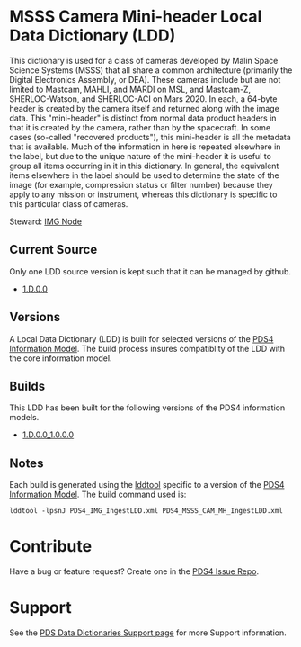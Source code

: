 # MSSS Camera Mini-header Local Data Dictionary (LDD)

This dictionary is used for a class of cameras developed by Malin Space
Science Systems (MSSS) that all share a common architecture (primarily
the Digital Electronics Assembly, or DEA).  These cameras include but
are not limited to Mastcam, MAHLI, and MARDI on MSL, and Mastcam-Z,
SHERLOC-Watson, and SHERLOC-ACI on Mars 2020.  In each, a 64-byte header
is created by the camera itself and returned along with the image data.
This "mini-header" is distinct from normal data product headers in that
it is created by the camera, rather than by the spacecraft.  In some
cases (so-called "recovered products"), this mini-header is all the
metadata that is available.  Much of the information in here is repeated
elsewhere in the label, but due to the unique nature of the mini-header
it is useful to group all items occurring in it in this dictionary.  In
general, the equivalent items elsewhere in the label should be used to
determine the state of the image (for example, compression status or
filter number) because they apply to any mission or instrument, whereas
this dictionary is specific to this particular class of cameras.

Steward: [IMG Node](https://pds-imaging.jpl.nasa.gov/)

## Current Source

Only one LDD source version is kept such that it can be managed by github.

- [1.D.0.0](src)

## Versions

A Local Data Dictionary (LDD) is built for selected versions of the [PDS4 Information Model](https://pds.nasa.gov/pds4/doc/im/).
The build process insures compatiblity of the LDD with the core information model.

## Builds

This LDD has been built for the following versions of the PDS4 information models.

- [1.D.0.0_1.0.0.0](build/1.D.0.0_1.0.0.0)

## Notes

Each build is generated using the [lddtool](https://pds.nasa.gov/tools/about/ldd/) specific to a version of the [PDS4 Information Model](https://pds.nasa.gov/datastandards/documents/im/). The build command used is:

```
lddtool -lpsnJ PDS4_IMG_IngestLDD.xml PDS4_MSSS_CAM_MH_IngestLDD.xml
```

# Contribute

Have a bug or feature request? Create one in the [PDS4 Issue Repo](https://github.com/pds-data-dictionaries/PDS4-LDD-Issue-Repo/issues/new/choose).


# Support

See the [PDS Data Dictionaries Support page](https://pds-data-dictionaries.github.io/support/) for more Support information.
